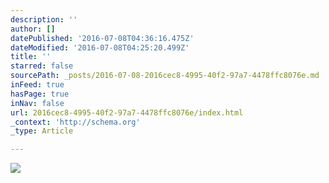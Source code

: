 ```yaml
---
description: ''
author: []
datePublished: '2016-07-08T04:36:16.475Z'
dateModified: '2016-07-08T04:25:20.499Z'
title: ''
starred: false
sourcePath: _posts/2016-07-08-2016cec8-4995-40f2-97a7-4478ffc8076e.md
inFeed: true
hasPage: true
inNav: false
url: 2016cec8-4995-40f2-97a7-4478ffc8076e/index.html
_context: 'http://schema.org'
_type: Article

---
```

![](https://the-grid-user-content.s3-us-west-2.amazonaws.com/928896bd-a1ea-4f7d-ad4a-abbfc51640b5.png)